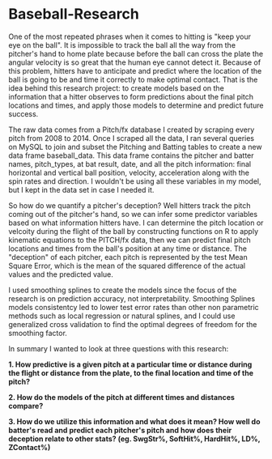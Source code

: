 # Baseball-Research

One of the most repeated phrases when it comes to hitting is "keep your eye on the ball". It is impossible to track the ball all the way from the pitcher's hand to home plate because before the ball can cross the plate the angular velocity is so great that the human eye cannot detect it. Because of this problem, hitters have to anticipate and predict where the location of the ball is going to be and time it correctly to make optimal contact. That is the idea behind this research project: to create models based on the information that a hitter observes to form predictions about the final pitch locations and times, and apply those models to determine and predict future success.

The raw data comes from a Pitch/fx database I created by scraping every pitch from 2008 to 2014. Once I scraped all the data, I ran several queries on MySQL to join and subset the Pitching and Batting tables to create a new data frame baseball_data. This data frame contains the pitcher and batter names, pitch_types, at bat result, date, and all the pitch information: final horizontal and vertical ball position, velocity, acceleration along with the spin rates and direction. I wouldn't be using all these variables in my model, but I kept in the data set in case I needed it.

So how do we quantify a pitcher's deception? Well hitters track the pitch coming out of the pitcher's hand, so we can infer some predictor variables based on what information hitters have. I can determine the pitch location or velcoity  during the flight of the ball by constructing functions on R to apply kinematic equations to the PITCH/fx data, then we can predict final pitch locations and times from the ball's position at any time or distance. The "deception" of each pitcher, each pitch is represented by the test Mean Square Error, which is the mean of the squared difference of the actual values and the predicted value.

I used smoothing splines to create the models since the focus of the research is on prediction accuracy, not interpretability. Smoothing Splines models consistentcy led to lower test error rates than other non parametric methods such as local regression or natural splines, and I could use generalized cross validation to find the optimal degrees of freedom for the smoothing factor.

In summary I wanted to look at three questions with this research:

**1. How predictive is a given pitch at a particular time or distance during the flight or distance from the plate, to the final location and time of the pitch?**

**2. How do the models of the pitch at different times and distances compare?**

**3. How do we utilize this information and what does it mean? How well do batter's read and predict each pitcher's pitch and how does their deception relate to other stats? (eg. SwgStr%, SoftHit%, HardHit%, LD%, ZContact%)**













